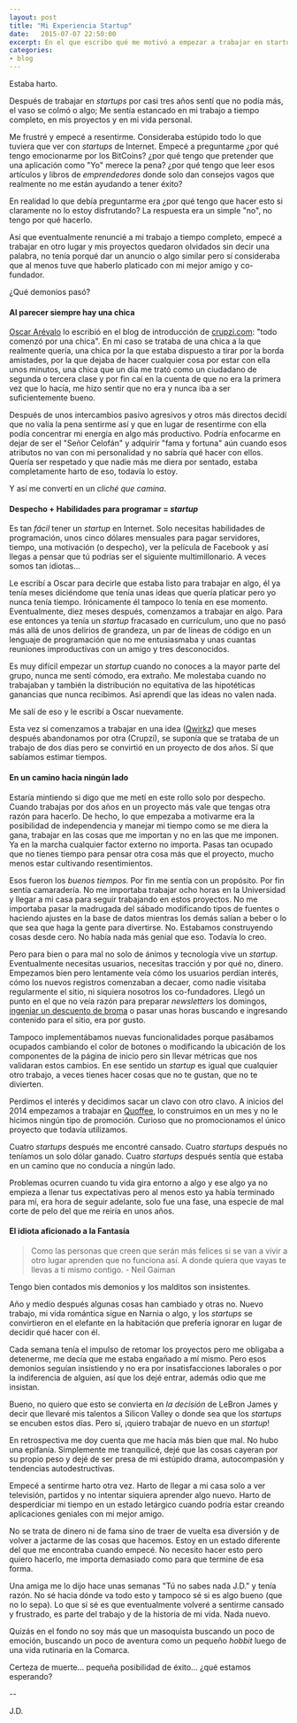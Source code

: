 ```yaml
---
layout: post
title: "Mi Experiencia Startup"
date:   2015-07-07 22:50:00
excerpt: En el que escribo qué me motivó a empezar a trabajar en startups, qué me desmotivó a descontinuar mi trabajo y qué pasa después.
categories:
- blog
---
```

Estaba harto.

Después de trabajar en *startups* por casi tres años sentí que no podía más, el vaso se colmó o algo; Me sentía estancado en mi trabajo a tiempo completo, en mis proyectos y en mi vida personal.

Me frustré y empecé a resentirme. Consideraba estúpido todo lo que tuviera que ver con *startups* de Internet. Empecé a preguntarme ¿por qué tengo emocionarme por los BitCoins? ¿por qué tengo que pretender que una aplicación como "Yo" merece la pena? ¿por qué tengo que leer esos artículos y libros de *emprendedores* donde solo dan consejos vagos que realmente no me están ayudando a tener éxito?

En realidad lo que debía preguntarme era ¿por qué tengo que hacer esto si claramente no lo estoy disfrutando? La respuesta era un simple "no", no tengo por qué hacerlo.

Así que eventualmente renuncié a mi trabajo a tiempo completo, empecé a trabajar en otro lugar y mis proyectos quedaron olvidados sin decir una palabra, no tenía porqué dar un anuncio o algo similar pero sí consideraba que al menos tuve que haberlo platicado con mi mejor amigo y co-fundador.

¿Qué demonios pasó?

#### Al parecer siempre hay una chica

[Oscar Arévalo](https://www.twitter.com/oscaroarevalo) lo escribió en el blog de introducción de [crupzi.com](http://www.crupzi.com): "todo comenzó por una chica". En mi caso se trataba de una chica a la que realmente quería, una chica por la que estaba dispuesto a tirar por la borda amistades, por la que dejaba de hacer cualquier cosa por estar con ella unos minutos, una chica que un día me trató como un ciudadano de segunda o tercera clase y por fin caí en la cuenta de que no era la primera vez que lo hacía, me hizo sentir que no era y nunca iba a ser suficientemente bueno.

Después de unos intercambios pasivo agresivos y otros más directos decidí que no valía la pena sentirme así y que en lugar de resentirme con ella podía concentrar mi energía en algo más productivo. Podría enfocarme en dejar de ser el "Señor Celofán" y adquirir "fama y fortuna" aún cuando esos atributos no van con mi personalidad y no sabría qué hacer con ellos. Quería ser respetado y que nadie más me diera por sentado, estaba completamente harto de eso, todavía lo estoy. 

Y así me convertí en un *cliché que camina*.

#### Despecho + Habilidades para programar = *startup*

Es tan *fácil* tener un *startup* en Internet. Solo necesitas habilidades de programación, unos cinco dólares mensuales para pagar servidores, tiempo, una motivación (o despecho), ver la película de Facebook y así llegas a pensar que tú podrías ser el siguiente multimillonario. A veces somos tan idiotas...

Le escribí a Oscar para decirle que estaba listo para trabajar en algo, él ya tenía meses diciéndome que tenía unas ideas que quería platicar pero yo nunca tenía tiempo. Irónicamente él tampoco lo tenía en ese momento. Eventualmente, diez meses después, comenzamos a trabajar en algo. Para ese entonces ya tenía un *startup* fracasado en currículum, uno que no pasó más allá de unos delirios de grandeza, un par de líneas de código en un lenguaje de programación que no me entusiasmaba y unas cuantas reuniones improductivas con un amigo y tres desconocidos. 

Es muy difícil empezar un *startup* cuando no conoces a la mayor parte del grupo, nunca me sentí cómodo, era extraño. Me molestaba cuando no trabajaban y también la distribución no equitativa de las hipotéticas ganancias que nunca recibimos. Así aprendí que las ideas no valen nada. 

Me salí de eso y le escribí a Oscar nuevamente.

Esta vez sí comenzamos a trabajar en una idea ([Qwirkz](http://www.qwirkz.com)) que meses después abandonamos por otra (Crupzi), se suponía que se trataba de un trabajo de dos días pero se convirtió en un proyecto de dos años. Sí que sabíamos estimar tiempos.

#### En un camino hacia ningún lado

Estaría mintiendo si digo que me metí en este rollo solo por despecho. Cuando trabajas por dos años en un proyecto más vale que tengas otra razón para hacerlo. De hecho, lo que empezaba a motivarme era la posibilidad de independencia y manejar mi tiempo como se me diera la gana, trabajar en las cosas que me importan y no en las que me imponen. Ya en la marcha cualquier factor externo no importa. Pasas tan ocupado que no tienes tiempo para pensar otra cosa más que el proyecto, mucho menos estar cultivando resentimientos. 

Esos fueron los *buenos tiempos*. Por fin me sentía con un propósito. Por fin sentía camaradería. No me importaba trabajar ocho horas en la Universidad y llegar a mi casa para seguir trabajando en estos proyectos. No me importaba pasar la madrugada del sábado modificando tipos de fuentes o haciendo ajustes en la base de datos mientras los demás salían a beber o lo que sea que haga la gente para divertirse. No. Estabamos construyendo cosas desde cero. No había nada más genial que eso. Todavía lo creo.

Pero para bien o para mal no solo de ánimos y tecnología vive un *startup*. Eventualmente necesitas usuarios, necesitas tracción y por qué no, dinero. Empezamos bien pero lentamente veía cómo los usuarios perdían interés, cómo los nuevos registros comenzaban a decaer, como nadie visitaba regularmente el sitio, ni siquiera nosotros los co-fundadores. Llegó un punto en el que no veía razón para preparar *newsletters* los domingos, [ingeniar un descuento de broma](http://www.crupzi.com/descuentos/f/cruceros-reales-de-naboo-vacaciones-todo-incluido-en-kashyyyk/) o pasar unas horas buscando e ingresando contenido para el sitio, era por gusto.

Tampoco implementábamos nuevas funcionalidades porque pasábamos ocupados cambiando el color de botones o modificando la ubicación de los componentes de la página de inicio pero sin llevar métricas que nos validaran estos cambios. En ese sentido un *startup* es igual que cualquier otro trabajo, a veces tienes hacer cosas que no te gustan, que no te divierten.

Perdimos el interés y decidimos sacar un clavo con otro clavo. A inicios del 2014 empezamos a trabajar en [Quoffee](https://medium.com/quoffees-blog/quoffee-com-learn-more-a02ca4bafe0f), lo construimos en un mes y no le hicimos ningún tipo de promoción. Curioso que no promocionamos el único proyecto que todavía utilizamos.

Cuatro *startups* después me encontré cansado. Cuatro *startups* después no teníamos un solo dólar ganado. Cuatro *startups* después sentía que estaba en un camino que no conducía a ningún lado.

Problemas ocurren cuando tu vida gira entorno a algo y ese algo ya no empieza a llenar tus expectativas pero al menos esto ya había terminado para mí, era hora de seguir adelante, solo fue una fase, una especie de mal corte de pelo del que me reiría en unos años.

#### El idiota aficionado a la Fantasía

> Como las personas que creen que serán más felices si se van a vivir a otro lugar aprenden que no funciona así. A donde quiera que vayas te llevas a tí mismo contigo. - Neil Gaiman

Tengo bien contados mis demonios y los malditos son insistentes.

Año y medio después algunas cosas han cambiado y otras no. Nuevo trabajo, mi vida romántica sigue en Narnia o algo, y los *startups* se convirtieron en el elefante en la habitación que prefería ignorar en lugar de decidir qué hacer con él. 

Cada semana tenía el impulso de retomar los proyectos pero me obligaba a detenerme, me decía que me estaba engañado a mí mismo. Pero esos demonios seguían insistiendo y no era por insatisfacciones laborales o por la indiferencia de alguien, así que los dejé entrar, además odio que me insistan.

Bueno, no quiero que esto se convierta en *la decisión* de LeBron James y decir que llevaré mis talentos a Silicon Valley o donde sea que los *startups* se encuben estos días. Pero sí, ¡quiero trabajar de nuevo en un *startup*!

En retrospectiva me doy cuenta que me hacía más bien que mal. No hubo una epifanía. Simplemente me tranquilicé, dejé que las cosas cayeran por su propio peso y dejé de ser presa de mi estúpido drama, autocompasión y tendencias autodestructivas.

Empecé a sentirme harto otra vez. Harto de llegar a mi casa solo a ver televisión, partidos y no intentar siquiera aprender algo nuevo. Harto de desperdiciar mi tiempo en un estado letárgico cuando podría estar creando aplicaciones geniales con mi mejor amigo. 

No se trata de dinero ni de fama sino de traer de vuelta esa diversión y de volver a jactarme de las cosas que hacemos. Estoy en un estado diferente del que me encontraba cuando empecé. No necesito hacer esto pero quiero hacerlo, me importa demasiado como para que termine de esa forma.

Una amiga me lo dijo hace unas semanas "Tú no sabes nada J.D." y tenía razón. No sé hacia dónde va todo esto y tampoco sé si es algo bueno (que no lo sepa). Lo que sí sé es que eventualmente volveré a sentirme cansado y frustrado, es parte del trabajo y de la historia de mi vida. Nada nuevo.

Quizás en el fondo no soy más que un masoquista buscando un poco de emoción, buscando un poco de aventura como un pequeño *hobbit* luego de una vida rutinaria en la Comarca. 

Certeza de muerte... pequeña posibilidad de éxito... ¿qué estamos esperando?

--

J.D.
